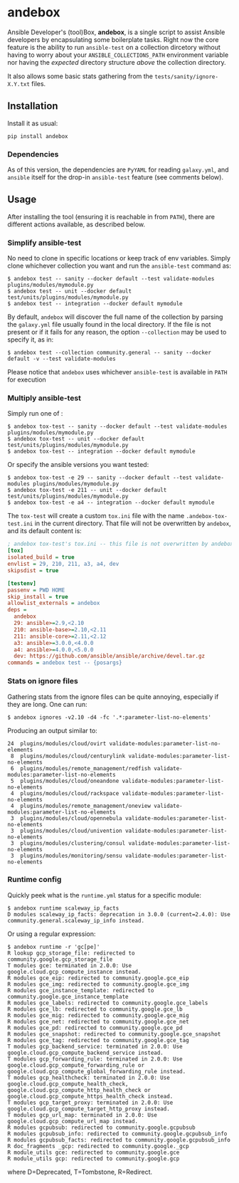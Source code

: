 andebox
=======

Ansible Developer's (tool)Box, **andebox**, is a single script to assist Ansible developers
by encapsulating some boilerplate tasks. Right now the core feature is the ability to run
`ansible-test` on a collection dircetory without having to worry about your `ANSIBLE_COLLECTIONS_PATH`
environment variable nor having the _expected_ directory structure _above_ the collection
directory.

It also allows some basic stats gathering from the `tests/sanity/ignore-X.Y.txt` files.

## Installation

Install it as usual:

    pip install andebox

### Dependencies

As of this version, the dependencies are `PyYAML` for reading `galaxy.yml`, and `ansible` itself for
the drop-in `ansible-test` feature (see comments below).

## Usage

After installing the tool (ensuring it is reachable in from `PATH`), there are different actions available, as described below.

### Simplify ansible-test

No need to clone in specific locations or keep track of env variables. Simply clone whichever collection you want and
run the `ansible-test` command as:

    $ andebox test -- sanity --docker default --test validate-modules plugins/modules/mymodule.py
    $ andebox test -- unit --docker default test/units/plugins/modules/mymodule.py
    $ andebox test -- integration --docker default mymodule

By default, `andebox` will discover the full name of the collection by parsing the `galaxy.yml` file usually found in
the local directory.
If the file is not present or if it fails for any reason, the option `--collection` may be used to specify it, as in:

    $ andebox test --collection community.general -- sanity --docker default -v --test validate-modules

Please notice that `andebox` uses whichever `ansible-test` is available in `PATH` for execution

### Multiply ansible-test

Simply run one of :

    $ andebox tox-test -- sanity --docker default --test validate-modules plugins/modules/mymodule.py
    $ andebox tox-test -- unit --docker default test/units/plugins/modules/mymodule.py
    $ andebox tox-test -- integration --docker default mymodule

Or specify the ansible versions you want tested:

    $ andebox tox-test -e 29 -- sanity --docker default --test validate-modules plugins/modules/mymodule.py
    $ andebox tox-test -e 211 -- unit --docker default test/units/plugins/modules/mymodule.py
    $ andebox tox-test -e a4 -- integration --docker default mymodule

The `tox-test` will create a custom `tox.ini` file with the name `.andebox-tox-test.ini` in the current directory.
That file will not be overwritten by `andebox`, and its default content is:

```ini
; andebox tox-test's tox.ini -- this file is not overwritten by andebox
[tox]
isolated_build = true
envlist = 29, 210, 211, a3, a4, dev
skipsdist = true

[testenv]
passenv = PWD HOME
skip_install = true
allowlist_externals = andebox
deps =
  andebox
  29: ansible>=2.9,<2.10
  210: ansible-base>=2.10,<2.11
  211: ansible-core>=2.11,<2.12
  a3: ansible>=3.0.0,<4.0.0
  a4: ansible>=4.0.0,<5.0.0
  dev: https://github.com/ansible/ansible/archive/devel.tar.gz
commands = andebox test -- {posargs}
```

### Stats on ignore files

Gathering stats from the ignore files can be quite annoying, especially if they are long. One can run:

    $ andebox ignores -v2.10 -d4 -fc '.*:parameter-list-no-elements'

Producing an output similar to:

    24  plugins/modules/cloud/ovirt validate-modules:parameter-list-no-elements
     8  plugins/modules/cloud/centurylink validate-modules:parameter-list-no-elements
     6  plugins/modules/remote_management/redfish validate-modules:parameter-list-no-elements
     5  plugins/modules/cloud/oneandone validate-modules:parameter-list-no-elements
     4  plugins/modules/cloud/rackspace validate-modules:parameter-list-no-elements
     4  plugins/modules/remote_management/oneview validate-modules:parameter-list-no-elements
     3  plugins/modules/cloud/opennebula validate-modules:parameter-list-no-elements
     3  plugins/modules/cloud/univention validate-modules:parameter-list-no-elements
     3  plugins/modules/clustering/consul validate-modules:parameter-list-no-elements
     3  plugins/modules/monitoring/sensu validate-modules:parameter-list-no-elements

### Runtime config

Quickly peek what is the `runtime.yml` status for a specific module:

```
$ andebox runtime scaleway_ip_facts
D modules scaleway_ip_facts: deprecation in 3.0.0 (current=2.4.0): Use community.general.scaleway_ip_info instead.
```

Or using a regular expression:

```
$ andebox runtime -r 'gc[pe]'
R lookup gcp_storage_file: redirected to community.google.gcp_storage_file
T modules gce: terminated in 2.0.0: Use google.cloud.gcp_compute_instance instead.
R modules gce_eip: redirected to community.google.gce_eip
R modules gce_img: redirected to community.google.gce_img
R modules gce_instance_template: redirected to community.google.gce_instance_template
R modules gce_labels: redirected to community.google.gce_labels
R modules gce_lb: redirected to community.google.gce_lb
R modules gce_mig: redirected to community.google.gce_mig
R modules gce_net: redirected to community.google.gce_net
R modules gce_pd: redirected to community.google.gce_pd
R modules gce_snapshot: redirected to community.google.gce_snapshot
R modules gce_tag: redirected to community.google.gce_tag
T modules gcp_backend_service: terminated in 2.0.0: Use google.cloud.gcp_compute_backend_service instead.
T modules gcp_forwarding_rule: terminated in 2.0.0: Use google.cloud.gcp_compute_forwarding_rule or google.cloud.gcp_compute_global_forwarding_rule instead.
T modules gcp_healthcheck: terminated in 2.0.0: Use google.cloud.gcp_compute_health_check, google.cloud.gcp_compute_http_health_check or google.cloud.gcp_compute_https_health_check instead.
T modules gcp_target_proxy: terminated in 2.0.0: Use google.cloud.gcp_compute_target_http_proxy instead.
T modules gcp_url_map: terminated in 2.0.0: Use google.cloud.gcp_compute_url_map instead.
R modules gcpubsub: redirected to community.google.gcpubsub
R modules gcpubsub_info: redirected to community.google.gcpubsub_info
R modules gcpubsub_facts: redirected to community.google.gcpubsub_info
R doc_fragments _gcp: redirected to community.google._gcp
R module_utils gce: redirected to community.google.gce
R module_utils gcp: redirected to community.google.gcp
```
where D=Deprecated, T=Tombstone, R=Redirect.
